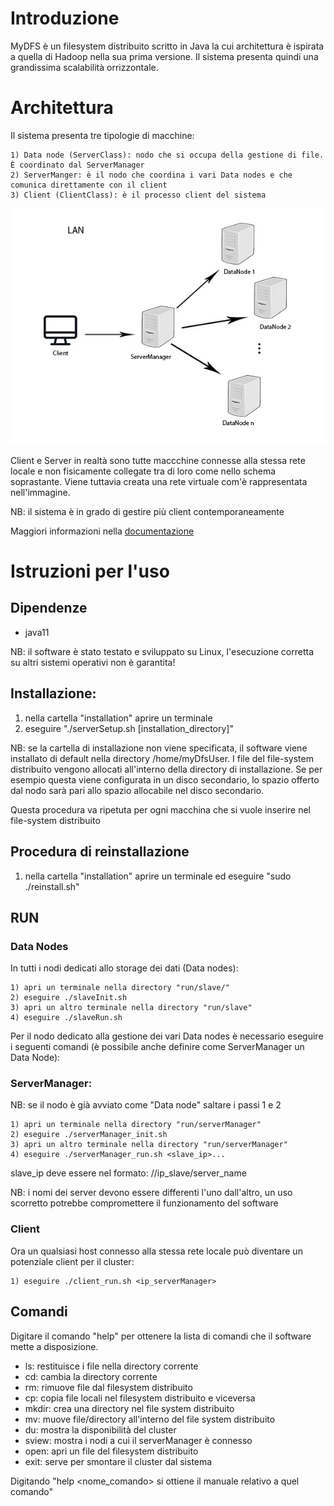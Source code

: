 # Introduzione

MyDFS è un filesystem distribuito scritto in Java la cui architettura è ispirata a quella di Hadoop nella sua prima versione. Il sistema presenta quindi una grandissima scalabilità orrizzontale.

# Architettura

Il sistema presenta tre tipologie di macchine:

	1) Data node (ServerClass): nodo che si occupa della gestione di file. È coordinato dal ServerManager
	2) ServerManger: è il nodo che coordina i vari Data nodes e che comunica direttamente con il client
	3) Client (ClientClass): è il processo client del sistema


![Alt text](./Img/ArchitetturaMyDFS.jpg)



Client e Server in realtà sono tutte maccchine connesse alla stessa rete locale e non fisicamente collegate tra di loro come nello schema soprastante.
Viene tuttavia creata una rete virtuale com'è rappresentata nell'immagine.

NB: il sistema è in grado di gestire più client contemporaneamente


Maggiori informazioni nella [documentazione](./Documentation/index.html)

# Istruzioni per l'uso

## Dipendenze

- java11

NB: il software è stato testato e sviluppato su Linux, l'esecuzione corretta su altri sistemi operativi non è garantita!

## Installazione:

1) nella cartella "installation" aprire un terminale
2) eseguire "./serverSetup.sh [installation_directory]"

NB: se la cartella di installazione non viene specificata, il software viene installato di default nella directory
/home/myDfsUser. I file del file-system distribuito vengono allocati all'interno della directory di installazione. Se per 
esempio questa viene configurata in un disco secondario, lo spazio offerto dal nodo sarà pari allo spazio allocabile nel disco secondario.
 

Questa procedura va ripetuta per ogni macchina che si vuole inserire nel file-system distribuito


## Procedura di reinstallazione

1) nella cartella "installation" aprire un terminale ed eseguire "sudo ./reinstall.sh"



## RUN


### Data Nodes

In tutti i nodi dedicati allo storage dei dati (Data nodes):

	1) apri un terminale nella directory "run/slave/"
	2) eseguire ./slaveInit.sh 
	3) apri un altro terminale nella directory "run/slave"
	4) eseguire ./slaveRun.sh




Per il nodo dedicato alla gestione dei vari Data nodes è necessario eseguire i seguenti comandi (è possibile anche definire come ServerManager un Data Node):

### ServerManager:

NB: se il nodo è già avviato come "Data node" saltare i passi 1 e 2


	1) apri un terminale nella directory "run/serverManager"
	2) eseguire ./serverManager_init.sh
	3) apri un altro terminale nella directory "run/serverManager"
	4) eseguire ./serverManager_run.sh <slave_ip>...

slave_ip deve essere nel formato:  //ip_slave/server_name

NB: i nomi dei server devono essere differenti l'uno dall'altro, un uso scorretto potrebbe compromettere il funzionamento del software



### Client

Ora un qualsiasi host connesso alla stessa rete locale può diventare un potenziale client per il cluster:

	1) eseguire ./client_run.sh <ip_serverManager> 
	

## Comandi

Digitare il comando "help" per ottenere la lista di comandi che il software mette a disposizione.

- ls: restituisce i file nella directory corrente
- cd: cambia la directory corrente
- rm: rimuove file dal filesystem distribuito
- cp: copia file locali nel filesystem distribuito e viceversa
- mkdir: crea una directory nel file system distribuito
- mv: muove file/directory all'interno del file system distribuito
- du: mostra la disponibilità del cluster
- sview: mostra i nodi a cui il serverManager è connesso
- open: apri un file del filesystem distribuito
- exit: serve per smontare il cluster dal sistema
  



Digitando "help <nome_comando> si ottiene il manuale relativo a quel comando"